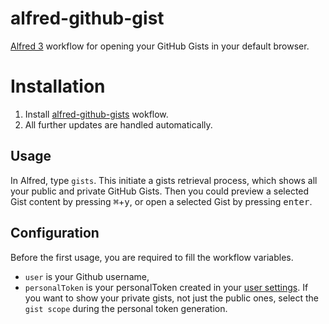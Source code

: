# alfred-github-gist
[Alfred 3][1] workflow for opening your GitHub Gists in your default browser.

# Installation
1) Install [alfred-github-gists][2] wokflow.
2) All further updates are handled automatically.

## Usage
In Alfred, type `gists`. This initiate a gists retrieval process, which shows all your public and private GitHub Gists.
Then you could preview a selected Gist content by pressing <kbd>⌘</kbd>+<kbd>y</kbd>, or open a selected Gist by pressing <kbd>enter</kbd>.

## Configuration
Before the first usage, you are required to fill the workflow variables.

- `user` is your Github username,
- `personalToken` is your personalToken created in your [user settings][3]. If you want to show your private gists, not just the public ones, select the `gist scope` during the personal token generation.

[1]: https://www.alfredapp.com/
[2]: https://github.com/vookimedlo/alfred-github-gists/releases/latest
[3]: https://github.com/settings/tokens
